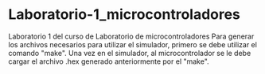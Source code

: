 # Laboratorio-1_microcontroladores
Laboratorio 1 del curso de Laboratorio de microcontroladores
Para generar los archivos necesarios para utilizar el simulador, primero se debe utilizar el comando "make". 
Una vez en el simulador, al microcontrolador se le debe cargar el archivo .hex generado anteriormente por el "make".
